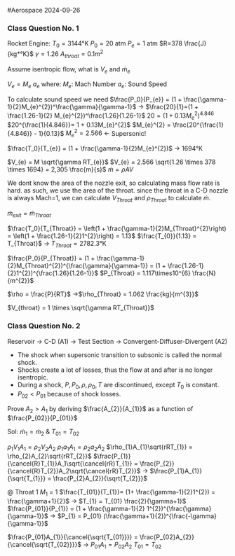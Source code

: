 #Aerospace 2024-09-26

### Class Question No. 1
Rocket Engine:
$T_{0}= 3144\text{°K}$
$P_{0}= 20 \text{ atm}$
$P_{e} = 1\text{ atm}$
$R=378 \frac{J}{kg*°K}$
$\gamma = 1.26$
$A_{throat}=0.1m^{2}$


Assume isentropic flow, what is $V_e$ and $\dot{m}_{e}$

$V_{e} = M_{e}\ a_{e}$
where:
	$M_e$: Mach Number
	$a_e$: Sound Speed

To calculate sound speed we need
$\frac{P_0}{P_{e}} = (1 + \frac{\gamma-1}{2}M_{e}^{2})^\frac{\gamma}{\gamma-1}$ -> $\frac{20}{1}=(1 + \frac{1.26-1}{2} M_{e}^{2})^\frac{1.26}{1.26-1}$
$20 = (1 + 0.13M_{e}^{2})^{4.846}$
$20^{\frac{1}{4.846}}= 1 + 0.13M_{e}^{2}$ 
$M_{e}^{2} = \frac{20^{\frac{1}{4.846}} - 1}{0.13}$
$M_{e}^{2} = 2.566$ <- Supersonic!

$\frac{T_0}{T_{e}} = (1 + \frac{\gamma-1}{2}M_{e}^{2})$ -> 1694°K

$V_{e} = M \sqrt{\gamma RT_{e}}$
$V_{e} = 2.566 \sqrt{1.26 \times 378 \times 1694} = 2,305 \frac{m}{s}$
$\dot{m} = \rho A V$ 

We dont know the area of the nozzle exit, so calculating mass flow rate is hard. as such, we use the area of the throat. since the throat in a C-D nozzle is always Mach=1, we can calculate $V_{Throat}$ and $\rho_{Throat}$ to calculate $\dot{m}$.

$\dot{m}_{exit} = \dot{m}_{Throat}$

$\frac{T_0}{T_{Throat}} = \left(1 + \frac{\gamma-1}{2}M_{Throat}^{2}\right) = \left(1 + \frac{1.26-1}{2}1^{2}\right) = 1.13$
$\frac{T_{0}}{1.13} = T_{Throat}$ -> $T_{Throat} = 2782.3\text{°K}$

$\frac{P_0}{P_{Throat}} = (1 + \frac{\gamma-1}{2}M_{Throat}^{2})^{\frac{\gamma}{\gamma-1}} = (1 + \frac{1.26-1}{2}1^{2})^{\frac{1.26}{1.26-1}}$
$P_{Throat} = 1.117\times10^{6} \frac{N}{m^{2}}$

$\rho = \frac{P}{RT}$ ->$\rho_{Throat} = 1.062 \frac{kg}{m^{3}}$

$V_{throat} = 1 \times \sqrt{\gamma RT_{Throat}}$ 

### Class Question No. 2

Reservoir -> C-D (A1) -> Test Section -> Convergent-Diffuser-Divergent (A2)

- The shock when supersonic transition to subsonic is called the normal shock.
- Shocks create a lot of losses, thus the flow at and after is no longer isentropic.
- During a shock, $P, P_{0}, \rho, \rho_{0}, T$ are discontinued, except $T_{0}$ is constant.
- $P_{02} < P_{01}$ because of shock losses.

Prove $A_{2} > A_{1}$ by deriving $\frac{A_{2}}{A_{1}}$ as a function of $\frac{P_{02}}{P_{01}}$

Sol: $\dot m_{1} = \dot m_{2}$ & $T_{01} = T_{02}$

$\rho_{1}V_{1}A_{1} = \rho_{2}V_{2}A_{2}$
$\rho_{1}a_{1}A_{1} = \rho_{2}a_{2}A_{2}$
$\rho_{1}A_{1}\sqrt{rRT_{1}} = \rho_{2}A_{2}\sqrt{rRT_{2}}$
$\frac{P_{1}}{\cancel{R}T_{1}}A_1\sqrt{\cancel{rR}T_{1}} = \frac{P_{2}}{\cancel{R}T_{2}}A_2\sqrt{\cancel{rR}T_{2}}$ -> $\frac{P_{1}A_{1}}{\sqrt{T_{1}}} = \frac{P_{2}A_{2}}{\sqrt{T_{2}}}$

@ Throat 1 $M_1$ = 1
$\frac{T_{01}}{T_{1}}= (1+ \frac{\gamma-1}{2}1^{2}) = \frac{\gamma+1}{2}$ -> $T_{1} = T_{01} \frac{2}{\gamma+1}$
$\frac{P_{01}}{P_{1}} = (1 + \frac{\gamma-1}{2} 1^{2})^{\frac{\gamma}{\gamma-1}}$ -> $P_{1} = P_{01} (\frac{\gamma+1}{2})^{\frac{-\gamma}{\gamma-1}}$


$\frac{P_{01}A_{1}}{\cancel{\sqrt{T_{01}}}} = \frac{P_{02}A_{2}}{\cancel{\sqrt{T_{02}}}}$ -> $P_{01}A_{1} = P_{02}A_{2}$
$T_{01} = T_{02}$

